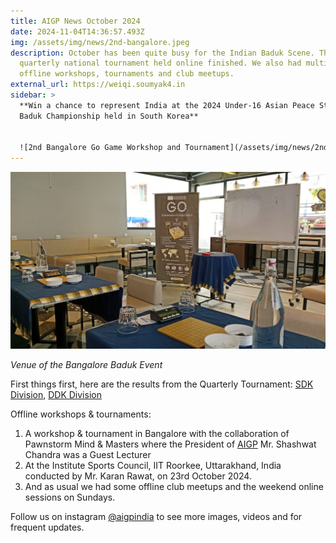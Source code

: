 ```yaml
---
title: AIGP News October 2024
date: 2024-11-04T14:36:57.493Z
img: /assets/img/news/2nd-bangalore.jpeg
description: October has been quite busy for the Indian Baduk Scene. The first
  quarterly national tournament held online finished. We also had multiple
  offline workshops, tournaments and club meetups.
external_url: https://weiqi.soumyak4.in
sidebar: >
  **W﻿in a chance to represent India at the 2024 Under-16 Asian Peace Student
  Baduk Championship held in South Korea**


  ![2nd Bangalore Go Game Workshop and Tournament](/assets/img/news/2nd-bangalore.jpeg "2nd Bangalore Go Game Workshop and Tournament")
---
```

![Venue of the Bangalore Baduk Event](/assets/img/news/bangalore-venue.jpeg "Venue of the Bangalore Baduk Event")

*Venue of the Bangalore Baduk Event*

First things first, here are the results from the Quarterly Tournament:
[SDK Division](https://leago.gg/event/trsjeft/standings/t/51a3xa3z07/r/10), [DDK Division](https://leago.gg/event/trsjeft/standings/t/r6ok25q2nt/r/10)

Offline workshops & tournaments:<br>

1. A workshop & tournament in Bangalore with the collaboration of Pawnstorm Mind & Masters where the President of [AIGP](https://www.instagram.com/aigpindia/) Mr. Shashwat Chandra was a Guest Lecturer
2. At the Institute Sports Council, IIT Roorkee, Uttarakhand, India conducted by Mr. Karan Rawat, on 23rd October 2024.
3. A﻿nd as usual we had some offline club meetups and the weekend online sessions on Sundays.

F﻿ollow us on instagram [@aigpindia](https://www.instagram.com/aigpindia/) to see more images, videos and for frequent  updates.